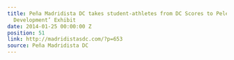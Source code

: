 ```yaml
---
title: Peña Madridista DC takes student-athletes from DC Scores to Pelé’s ‘Gols for
  Development’ Exhibit
date: 2014-01-25 00:00:00 Z
position: 51
link: http://madridistasdc.com/?p=653
source: Peña Madridista DC
---
```


